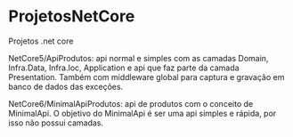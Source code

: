 # ProjetosNetCore
Projetos .net core

NetCore5/ApiProdutos: api normal e simples com as camadas Domain, Infra.Data, Infra.Ioc, Application e api que faz parte da camada Presentation. Também com middleware
global para captura e gravação em banco de dados das exceções.

NetCore6/MinimalApiProdutos: api de produtos com o conceito de MinimalApi. O objetivo do MinimalApi é ser uma api simples e rápida, por isso não possui camadas.
